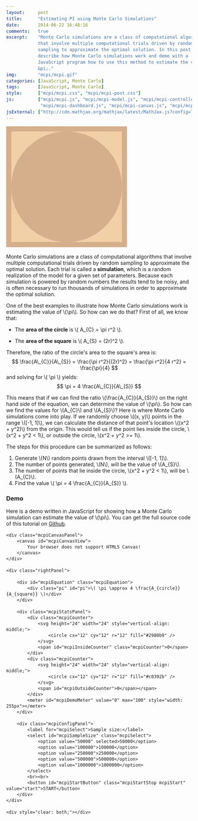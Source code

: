 ```yaml
---
layout:     post
title:      "Estimating PI using Monte Carlo Simulations"
date:       2014-06-22 16:48:16
comments:   true
excerpt:    "Monte Carlo simulations are a class of computational algorithms
            that involve multiple computational trials driven by random
            sampling to approximate the optimal solution. In this post we
            describe how Monte Carlo simulations work and demo with a
            JavaScript program how to use this method to estimate the value of
            &pi;."
img:        "mcpi/mcpi.gif"
categories: [JavaScript, Monte Carlo]
tags:       [JavaScript, Monte Carlo]
style:      ["mcpi/mcpi.css", "mcpi/mcpi-post.css"]
js:         ["mcpi/mcpi.js", "mcpi/mcpi-model.js", "mcpi/mcpi-controller.js",
             "mcpi/mcpi-dashboard.js", "mcpi/mcpi-canvas.js", "mcpi/mcpi-post.js"]
jsExternal: ["http://cdn.mathjax.org/mathjax/latest/MathJax.js?config=TeX-AMS-MML_HTMLorMML"]
---
```


<img src="/img/mcpi/mcpi.gif" id="mcpiShortDemo" />

Monte Carlo simulations are a class of computational algorithms that involve
multiple computational trials driven by random sampling to approximate the
optimal solution. Each trial is called a **simulation**, which is a random
realization of the model for a given set of parameters. Because each simulation
is powered by random numbers the results tend to be noisy, and is often
necessary to run thousands of simulations in order to approximate the optimal
solution.

One of the best examples to illustrate how Monte Carlo simulations work is
estimating the value of \\(\pi\\). So how can we do that? First of all, we know
that:

- The **area of the circle** is \\( A\_{C} = \pi r^2 \\).

- The **area of the square** is \\( A\_{S} = (2r)^2 \\).

Therefore, the ratio of the circle's area to the square's area is:
$$
\frac{A\_{C}}{A\_{S}} = \frac{\pi r^2}{(2r)^2}
                                = \frac{\pi r^2}{4 r^2}
                                = \frac{\pi}{4}
$$
and solving for \\( \pi \\) yields:
$$
\pi = 4 \frac{A\_{C}}{A\_{S}}
$$

This means that if we can find the ratio \\(\frac{A\_{C}}{A\_{S}}\\) on the
right hand side of the equation, we can determine the value of \\(\pi\\). So how
can we find the values for \\(A\_{C}\\) and \\(A\_{S}\\)? Here is where Monte
Carlo simulations come into play.  If we randomly choose \\(\(x, y\)\\) points
in the range \\([-1, 1]\\), we can calculate the distance of that point's
location \\(\(x^2 + y^2\)\\) from the origin. This would tell us if the point
lies inside the circle, \\(x^2 + y^2 < 1\\), or outside the circle,
\\(x^2 + y^2 >= 1\\).

The steps for this procedure can be summarized as follows:

1. Generate \\(N\\) random points drawn from the interval \\([-1, 1]\\).
2. The number of points generated, \\(N\\), will be the value of \\(A\_{S}\\).
3. The number of points that lie inside the circle, \\(x^2 + y^2 < 1\\), will be
   \\(A\_{C}\\).
4. Find the value \\( \pi = 4 \frac{A\_{C}}{A\_{S}} \\).

### Demo

Here is a demo written in JavaScript for showing how a Monte Carlo simulation
can estimate the value of \\(\pi\\). You can get the full source code of this
tutorial on [Github](http://www.github.com/davidrobles/mcpi).

<div class="mcpiDemo">

    <div class="mcpiCanvasPanel">
        <canvas id="mcpiCanvasView">
            Your browser does not support HTML5 Canvas!
        </canvas>
    </div>

    <div class="rightPanel">

        <div id="mcpiEquation" class="mcpiEquation">
            <div class="pi" id="pi">\( \pi \approx 4 \frac{A_{circle}}{A_{square}} \)</div>
        </div>

        <div class="mcpiStatsPanel">
            <div class="mcpiCounter">
                <svg height="24" width="24" style="vertical-align: middle;">
                    <circle cx="12" cy="12" r="12" fill="#2980b9" />
                </svg>
                <span id="mcpiInsideCounter" class="mcpiCounter">0</span>
            </div>
            <div class="mcpiCounter">
                <svg height="24" width="24" style="vertical-align: middle;">
                    <circle cx="12" cy="12" r="12" fill="#c0392b" />
                </svg>
                <span id="mcpiOutsideCounter">0</span></span>
            </div>
            <meter id="mcpiDemoMeter" value="0" max="100" style="width: 255px"></meter>
        </div>

        <div class="mcpiConfigPanel">
            <label for="mcpiSelect">Sample size:</label>
            <select id="mcpiSampleSize" class="mcpiSelect">
                <option value="50000" selected>50000</option>
                <option value="100000">100000</option>
                <option value="250000">250000</option>
                <option value="500000">500000</option>
                <option value="1000000">1000000</option>
            </select>
            <br><br>
            <button id="mcpiStartButton" class="mcpiStartStop mcpiStart" value="start">START</button>
        </div>
    </div>

    <div style="clear: both;"></div>

</div>

<div style="clear: both;"></div>

<script type="text/x-mathjax-config">
MathJax.Hub.Config({
    showProcessingMessages: false
});
</script>

